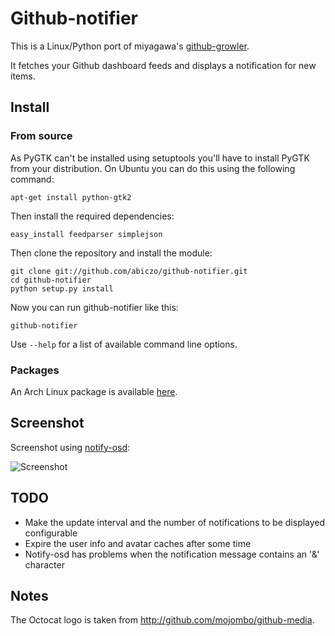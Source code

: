 Github-notifier
===============

This is a Linux/Python port of miyagawa's [github-growler][github-growler].

It fetches your Github dashboard feeds and displays a notification
for new items.

Install
-------

### From source

As PyGTK can't be installed using setuptools you'll have to install PyGTK
from your distribution. On Ubuntu you can do this using the following command:

    apt-get install python-gtk2

Then install the required dependencies:

    easy_install feedparser simplejson

Then clone the repository and install the module:

    git clone git://github.com/abiczo/github-notifier.git
    cd github-notifier
    python setup.py install

Now you can run github-notifier like this:

    github-notifier

Use `--help` for a list of available command line options.

### Packages

An Arch Linux package is available [here][arch-package].

Screenshot
----------

Screenshot using [notify-osd][notify-osd]:

![Screenshot](http://cloud.github.com/downloads/abiczo/github-notifier/github-notifier.png)

TODO
----

* Make the update interval and the number of notifications to be displayed
  configurable
* Expire the user info and avatar caches after some time
* Notify-osd has problems when the notification message contains
  an '&' character

Notes
-----

The Octocat logo is taken from <http://github.com/mojombo/github-media>.

[github-growler]: http://github.com/miyagawa/github-growler
[arch-package]: http://aur.archlinux.org/packages.php?ID=25385
[notify-osd]: https://wiki.ubuntu.com/NotifyOSD
